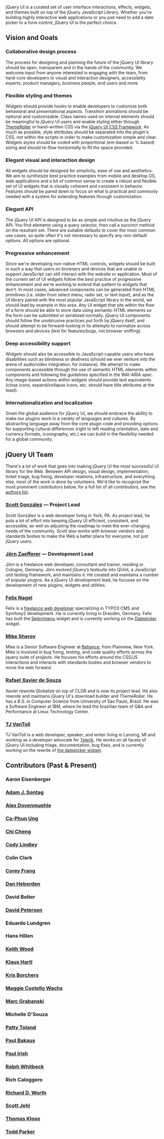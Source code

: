 <script>{
	"title": "About jQuery UI"
}</script>

jQuery UI is a curated set of user interface interactions, effects, widgets, and themes built on top of the jQuery JavaScript Library. Whether you're building highly interactive web applications or you just need to add a date picker to a form control, jQuery UI is the perfect choice.

## Vision and Goals

### Collaborative design process

The process for designing and planning the future of the jQuery UI library should be open, transparent and in the hands of the community. We welcome input from anyone interested in engaging with the team, from hard-core developers to visual and interaction designers, accessiblity experts, product managers, business people, end users and more.

### Flexible styling and themes

Widgets should provide hooks to enable developers to customize both behavioral and presentational aspects. Transition animations should be optional and customizable. Class names used on internal elements should be meaningful to jQuery UI users and enable styling either through [ThemeRoller](http://jqueryui.com/themeroller/) or hand-written CSS via the [jQuery UI CSS Framework](http://learn.jquery.com/jquery-ui/theming/). As much as possible, style attributes should be separated into the plugin's CSS, not within the scripts in order to make customization simple and clear. Widgets styles should be coded with proportional (em-based or % based) sizing and should re-flow horizontally to fill the space provided.

### Elegant visual and interaction design

All widgets should be designed for simplicity, ease of use and aesthetics. We aim to synthesize best practice examples from mobile and desktop OS, web applications and a bit of common sense to create a robust and flexible set of UI widgets that is visually coherent and consistent in behavior. Features should be pared down to focus on what is practical and commonly needed with a system for extending features through customization.

### Elegant API

The jQuery UI API is designed to be as simple and intuitive as the jQuery API. You find elements using a query selector, then call a succinct method on the resultant set. There are suitable defaults to cover the most common use cases, so quite often it's not necessary to specify any non-default options. All options are optional.

### Progressive enhancement

Since we're developing non-native HTML controls, widgets should be built in such a way that users on browsers and devices that are unable to support JavaScript can still interact with the website or application. Most of the current set of UI widgets follow the best practice of progressive enhancement and we're working to extend that pattern to widgets that don't. In most cases, advanced components can be generated from HTML primitives (i.e. slider from select menu, radio set, or text input), and as the UI library paired with the most popular JavaScript library in the world, we should lead by example in this area. Any UI widget that sits within the flow of a form should be able to store data using semantic HTML elements so the form can be submitted or serialized normally. jQuery UI components should follow the unobtrusive practices put forth by jQuery itself, and should attempt to be forward-looking in its attempts to normalize across browsers and devices (test for features/bugs, not browser sniffing).

### Deep accessibility support

Widgets should also be accessible to JavaScript-capable users who have disabilities such as blindness or deafness (should we ever venture into the arena of audio/video integration, for instance). We attempt to make components accessible through the use of semantic HTML elements within components and following the guidelines specified in the WAI-ARIA spec. Any image-based actions within widgets should provide text equivalents (close icons, expand/collapse icons, etc. should have title attributes at the least).

### Internationalization and localization

Given the global audience for jQuery UI, we should embrace the ability to make our plugins work in a variety of languages and cultures.  By abstracting language away from the core plugin code and providing options for supporting cultural differences (right to left reading orientation, date and currency formats, iconography, etc.) we can build in the flexibility needed for a global community.

## jQuery UI Team

There's a lot of work that goes into making jQuery UI the most successful UI library for the Web. Between API design, visual design, implementation, ticket triage, bug fixing, developer relations, infrastructure, and everything else, most of the work is done by volunteers. We'd like to recognize the most prominent contributors below, for a full list of all contributors, see the [authors list](https://github.com/jquery/jquery-ui/blob/master/AUTHORS.txt).

### [Scott González](http://nemikor.com/) — Project Lead

Scott González is a web developer living in York, PA. As project lead, he puts a lot of effort into keeping jQuery UI efficient, consistent, and accessible, as well as adjusting the roadmap to meet the ever-changing needs of the community. Scott also works with browser vendors and standards bodies to make the Web a better place for everyone, not just jQuery users.

### [Jörn Zaefferer](http://bassistance.de/) — Development Lead

Jörn is a freelance web developer, consultant and trainer, residing in Cologne, Germany. Jörn evolved jQuery’s testsuite into QUnit, a JavaScript unit testing framework, and maintains it. He created and maintains a number of popular plugins. As a jQuery UI development lead, he focuses on the development of new plugins, widgets and utilities.

### [Felix Nagel](http://www.felixnagel.com/)

Felix is a [freelance web developer](http://www.felixnagel.com/portfolio/) specializing in TYPO3 CMS and Symfony2 development. He is currently living in Dresden, Germany. Felix has built the [Selectmenu](http://jqueryui.com/selectmenu/) widget and is currently working on the [Datepicker](http://jqueryui.com/datepicker/) widget.

### [Mike Sherov](http://mike.sherov.com)

Mike is a Senior Software Engineer at [Behance](http://blog.behance.net/dev), from Plainview, New York. Mike is involved in bug fixing, testing, and code quality efforts across the jquery suite of projects. He focuses his efforts around the CSS/JS interactions and interacts with standards bodies and browser vendors to move the web forward.

### [Rafael Xavier de Souza](http://rafael.xavier.blog.br/)

Xavier rewrote Globalize on top of CLDR and is now its project lead. He also rewrote and maintains jQuery UI's download builder and ThemeRoller. He has a B.S. in Computer Science from University of Sao Paulo, Brazil. He was a Software Engineer at IBM, where he lead the brazilian team of Q&A and Performance at Linux Technology Center.

### [TJ VanToll](http://tjvantoll.com)

TJ VanToll is a web developer, speaker, and writer living in Lansing, MI and working as a developer advocate for [Telerik](http://www.telerik.com/). He works on all facets of jQuery UI including triage, documentation, bug fixes, and is currently working on the rewrite of [the datepicker widget](http://jqueryui.com/datepicker/).

## Contributors (Past & Present)

### Aaron Eisenberger
### [Adam J. Sontag](http://www.adamjsontag.com)
### [Alex Dovenmuehle](https://github.com/Adovenmuehle)
### [Ca-Phun Ung](http://www.yelotofu.com/)
### [Chi Cheng](http://chicheng.me/)
### [Cody Lindley](http://www.codylindley.com/)
### Colin Clark
### [Corey Frang](http://gnarf.net/)
### [Dan Heberden](https://twitter.com/danheberden)
### David Bolter
### [David Petersen](http://blog.petersendidit.com/)
### Eduardo Lundgren
### Hans Hillen
### [Keith Wood](http://keith-wood.name/)
### [Klaus Hartl](http://stilbuero.de/)
### [Kris Borchers](http://krisborchers.com/)
### [Maggie Costello Wachs](http://www.filamentgroup.com/)
### [Marc Grabanski](http://marcgrabanski.com/)
### Michelle D'Souza
### [Patty Toland](http://www.filamentgroup.com/)
### [Paul Bakaus](http://paulbakaus.com/)
### [Paul Irish](http://paulirish.com/)
### [Ralph Whitbeck](http://ralphwhitbeck.com/)
### Rich Caloggero
### [Richard D. Worth](http://rdworth.org/)
### [Scott Jehl](http://www.filamentgroup.com/)
### [Thomas Klose](http://www.thomasklose.com/)
### [Todd Parker](http://www.filamentgroup.com/)
